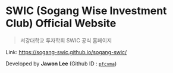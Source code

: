 # SWIC (Sogang Wise Investment Club) Official Website

> 서강대학교 투자학회 SWIC 공식 홈페이지

Link: https://sogang-swic.github.io/sogang-swic/

Developed by **Jawon Lee** (Github ID : [`pfcvma`](https://github.com/pfcvma))
